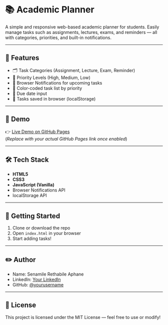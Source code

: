 # 📚 Academic Planner

A simple and responsive web-based academic planner for students. Easily manage tasks such as assignments, lectures, exams, and reminders — all with categories, priorities, and built-in notifications.

---

## 🔧 Features

- 🗂️ Task Categories (Assignment, Lecture, Exam, Reminder)
- 🚦 Priority Levels (High, Medium, Low)
- 🔔 Browser Notifications for upcoming tasks
- 🎨 Color-coded task list by priority
- 📅 Due date input
- 💾 Tasks saved in browser (localStorage)

---

## 📸 Demo

👉 [Live Demo on GitHub Pages](https://yourusername.github.io/academic-planner)  
(*Replace with your actual GitHub Pages link once enabled*)

---

## 🛠️ Tech Stack

- **HTML5**
- **CSS3**
- **JavaScript (Vanilla)**
- Browser Notifications API
- localStorage API

---

## 🚀 Getting Started

1. Clone or download the repo
2. Open `index.html` in your browser
3. Start adding tasks!

---

## ✏️ Author

- Name: Senamile Rethabile Aphane
- LinkedIn: [Your LinkedIn](https://linkedin.com/in/yourprofile)
- GitHub: [@yourusername](https://github.com/yourusername)

---

## 📌 License

This project is licensed under the MIT License — feel free to use or modify!

